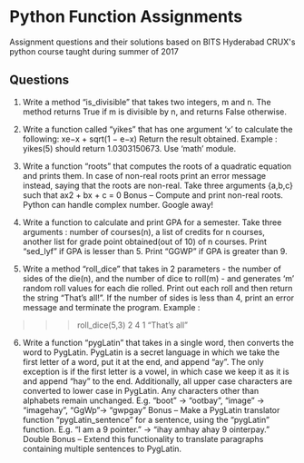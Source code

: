 # Python Function Assignments

Assignment questions and their solutions based on BITS Hyderabad CRUX's python course taught during summer of 2017

## Questions

1. Write a method “is_divisible” that takes two integers, m and n. The method returns True if m is divisible by n, and returns False otherwise.

2. Write a function called “yikes” that has one argument ‘x’ to calculate the following:
	xe−x + sqrt(1 − e−x)
Return the result obtained. 
Example : yikes(5) should return 1.0303150673.
Use ‘math’ module.

3. Write a function “roots” that computes the roots of a quadratic equation and prints them. In case of non-real roots print an error message instead, saying that the roots are non-real. Take three arguments {a,b,c} such that
ax2 + bx + c = 0
Bonus – Compute and print non-real roots. Python can handle complex number. Google away!

4. Write a function to calculate and print GPA for a semester. Take three arguments : number of courses(n), a list of credits for n courses, another list for grade point obtained(out of 10) of n courses.
Print “sed_lyf” if GPA is lesser than 5. Print “GGWP” if GPA is greater than 9.

5. Write a method “roll_dice” that takes in 2 parameters - the number of sides of the die(n), and the number of dice to roll(m) - and generates ‘m’ random roll values for each die rolled. Print out each roll and then return the string “That’s all!”. If the number of sides is less than 4, print an error message and terminate the program. 
 Example :

>>> roll_dice(5,3)
2
4
1
“That’s all”

6. Write a function “pygLatin” that takes in a single word, then converts the word to PygLatin.
PygLatin is a secret language in which we take the first letter of a word, put it at the end, and append “ay”. The only exception is if the first letter is a vowel, in which case we keep it as it is and append “hay” to the end. Additionally, all upper case characters are converted to lower case in PygLatin. Any characters other than alphabets remain unchanged.
E.g. “boot” → “ootbay”,  “image” → “imagehay”, “GgWp”→ “gwpgay”
Bonus – Make a PygLatin translator function “pygLatin_sentence” for a sentence, using the “pygLatin” function. 
E.g. “I am a 9 pointer.” → “ihay amhay ahay 9 ointerpay.”
Double Bonus – Extend this functionality to translate paragraphs containing multiple sentences to PygLatin.  

